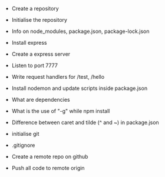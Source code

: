 - Create a repository
- Initialise the repository
- Info on node_modules, package.json, package-lock.json
- Install express
- Create a express server
- Listen to port 7777
- Write request handlers for /test, /hello
- Install nodemon and update scripts inside package.json
- What are dependencies
- What is the use of "-g" while npm install
- Difference between caret and tilde (^ and ~) in package.json

- initialise git
- .gitignore
- Create a remote repo on github
- Push all code to remote origin